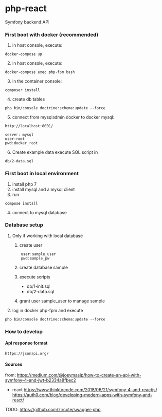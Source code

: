 # php-react
Symfony backend API

### First boot with docker (recommended)
1. in host console, execute:
```
docker-compose up
```
2. in host console, execute:
```
docker-compose exec php-fpm bash
```
3. in the container console:
```
composer install
```

4. create db tables
```
php bin/console doctrine:schema:update --force
```

5. connect from mysqladmin docker to docker mysql:
```
http://localhost:8001/
```

```
server: mysql
user:root
pwd:docker_root
```

6. Create example data
execute SQL script in
```
db/2-data.sql
```

### First boot in local environment
1. install php 7
2. install mysql and a mysql client
3. run
```
compose install
```
4. connect to mysql database


### Database setup
1. Only if working with local database
    1. create user
    ```
        user:sample_user
        pwd:sample_pw
    ```

    2. create database sample
    3. execute scripts
        - db/1-init.sql
        - db/2-data.sql

    4. grant user sample_user to manage sample

2. log in docker php-fpm and execute
```
php bin/console doctrine:schema:update --force

```

### How to develop

#### Api response format
```
https://jsonapi.org/
```


#### Sources

from:
https://medium.com/@joeymasip/how-to-create-an-api-with-symfony-4-and-jwt-b2334a8fbec2


- react 
https://www.thinktocode.com/2018/06/21/symfony-4-and-reactjs/
https://auth0.com/blog/developing-modern-apps-with-symfony-and-react/

TODO:
https://github.com/zircote/swagger-php